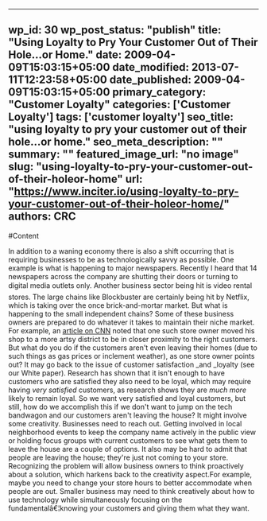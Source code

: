 
---
wp_id: 30
wp_post_status: "publish" 
title: "Using Loyalty to Pry Your Customer Out of Their Hole...or Home."
date: 2009-04-09T15:03:15+05:00
date_modified: 2013-07-11T12:23:58+05:00
date_published: 2009-04-09T15:03:15+05:00
primary_category: "Customer Loyalty"
categories: ['Customer Loyalty'] 
tags: ['customer loyalty']
seo_title: "using loyalty to pry your customer out of their hole...or home."
seo_meta_description: ""
summary: ""
featured_image_url: "no image"
slug: "using-loyalty-to-pry-your-customer-out-of-their-holeor-home"
url: "https://www.inciter.io/using-loyalty-to-pry-your-customer-out-of-their-holeor-home/"
authors: CRC
---

#Content

In addition to a waning economy there is also a shift occurring that is requiring businesses to be as technologically savvy as possible. One example is what is happening to major newspapers. Recently I heard that 14 newspapers across the company are shutting their doors or turning to digital media outlets only. Another business sector being hit is video rental stores. The large chains like Blockbuster are certainly being hit by Netflix, which is taking over the once brick-and-mortar market. But what is happening to the small independent chains? Some of these business owners are prepared to do whatever it takes to maintain their niche market.
For example, an [article on CNN](http://money.cnn.com/2009/03/06/smallbusiness/last_movie_rental_stores.smb/index.htm?postversion=2009030611) noted that one such store owner moved his shop to a more artsy district to be in closer proximity to the right customers. But what do you do if the customers aren't even leaving their homes (due to such things as gas prices or inclement weather), as one store owner points out? It may go back to the issue of customer satisfaction _and _loyalty (see our White paper).
Research has shown that it isn't enough to have customers who are satisfied they also need to be loyal, which may require having _very satisfied_ customers, as research shows they are _much more_ likely to remain loyal. So we want very satisfied and loyal customers, but still, how do we accomplish this if we don't want to jump on the tech bandwagon and our customers aren't leaving the house? It might involve some creativity.&nbsp;Businesses need to reach out. Getting involved in local neighborhood events to keep the company name actively in the public view or holding focus groups with current customers to see what gets them to leave the house are a couple of options.
It also may be hard to admit that people are leaving the house; they're just not coming to your store. Recognizing the problem will allow business owners to think proactively about a solution, which harkens back to the creativity aspect.For example, maybe you need to change your store hours to better accommodate when people are out. Smaller business may need to think creatively about how to use technology while simultaneously focusing on the fundamentalâ€¦knowing your customers and giving them what they want.
<p class="MsoNormal"><a href="http://money.cnn.com/2009/03/06/smallbusiness/last_movie_rental_stores.smb/index.htm?postversion=2009030611"><br/> </a></p>

